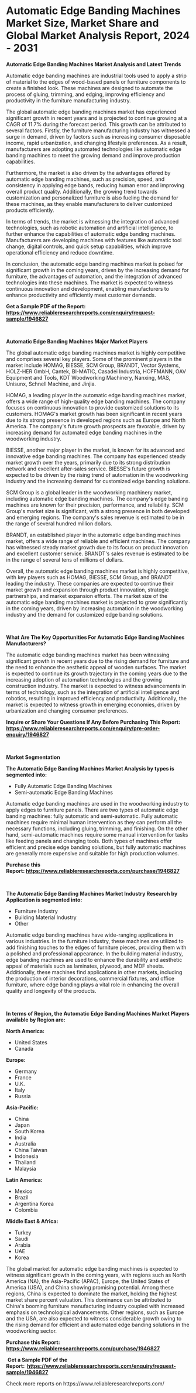 <p><h1>Automatic Edge Banding Machines Market Size, Market Share and Global Market Analysis Report, 2024 - 2031</h1></p><p><strong>Automatic Edge Banding Machines Market Analysis and Latest Trends</strong></p>
<p><p>Automatic edge banding machines are industrial tools used to apply a strip of material to the edges of wood-based panels or furniture components to create a finished look. These machines are designed to automate the process of gluing, trimming, and edging, improving efficiency and productivity in the furniture manufacturing industry.</p><p>The global automatic edge banding machines market has experienced significant growth in recent years and is projected to continue growing at a CAGR of 11.7% during the forecast period. This growth can be attributed to several factors. Firstly, the furniture manufacturing industry has witnessed a surge in demand, driven by factors such as increasing consumer disposable income, rapid urbanization, and changing lifestyle preferences. As a result, manufacturers are adopting automated technologies like automatic edge banding machines to meet the growing demand and improve production capabilities.</p><p>Furthermore, the market is also driven by the advantages offered by automatic edge banding machines, such as precision, speed, and consistency in applying edge bands, reducing human error and improving overall product quality. Additionally, the growing trend towards customization and personalized furniture is also fueling the demand for these machines, as they enable manufacturers to deliver customized products efficiently.</p><p>In terms of trends, the market is witnessing the integration of advanced technologies, such as robotic automation and artificial intelligence, to further enhance the capabilities of automatic edge banding machines. Manufacturers are developing machines with features like automatic tool change, digital controls, and quick setup capabilities, which improve operational efficiency and reduce downtime.</p><p>In conclusion, the automatic edge banding machines market is poised for significant growth in the coming years, driven by the increasing demand for furniture, the advantages of automation, and the integration of advanced technologies into these machines. The market is expected to witness continuous innovation and development, enabling manufacturers to enhance productivity and efficiently meet customer demands.</p></p>
<p><strong>Get a Sample PDF of the Report:&nbsp; <a href="https://www.reliableresearchreports.com/enquiry/request-sample/1946827">https://www.reliableresearchreports.com/enquiry/request-sample/1946827</a></strong></p>
<p>&nbsp;</p>
<p><strong>Automatic Edge Banding Machines Major Market Players</strong></p>
<p><p>The global automatic edge banding machines market is highly competitive and comprises several key players. Some of the prominent players in the market include HOMAG, BIESSE, SCM Group, BRANDT, Vector Systems, HOLZ-HER GmbH, Cantek, BI-MATIC, Casadei Industria, HOFFMANN, OAV Equipment and Tools, KDT Woodworking Machinery, Nanxing, MAS, Unisunx, Schnell Machine, and Jinjia.</p><p>HOMAG, a leading player in the automatic edge banding machines market, offers a wide range of high-quality edge banding machines. The company focuses on continuous innovation to provide customized solutions to its customers. HOMAG's market growth has been significant in recent years due to its strong presence in developed regions such as Europe and North America. The company's future growth prospects are favorable, driven by increasing demand for automated edge banding machines in the woodworking industry.</p><p>BIESSE, another major player in the market, is known for its advanced and innovative edge banding machines. The company has experienced steady market growth over the years, primarily due to its strong distribution network and excellent after-sales service. BIESSE's future growth is expected to be driven by the rising trend of automation in the woodworking industry and the increasing demand for customized edge banding solutions.</p><p>SCM Group is a global leader in the woodworking machinery market, including automatic edge banding machines. The company's edge banding machines are known for their precision, performance, and reliability. SCM Group's market size is significant, with a strong presence in both developed and emerging regions. The company's sales revenue is estimated to be in the range of several hundred million dollars.</p><p>BRANDT, an established player in the automatic edge banding machines market, offers a wide range of reliable and efficient machines. The company has witnessed steady market growth due to its focus on product innovation and excellent customer service. BRANDT's sales revenue is estimated to be in the range of several tens of millions of dollars.</p><p>Overall, the automatic edge banding machines market is highly competitive, with key players such as HOMAG, BIESSE, SCM Group, and BRANDT leading the industry. These companies are expected to continue their market growth and expansion through product innovation, strategic partnerships, and market expansion efforts. The market size of the automatic edge banding machines market is projected to grow significantly in the coming years, driven by increasing automation in the woodworking industry and the demand for customized edge banding solutions.</p></p>
<p>&nbsp;</p>
<p><strong>What Are The Key Opportunities For Automatic Edge Banding Machines Manufacturers?</strong></p>
<p><p>The automatic edge banding machines market has been witnessing significant growth in recent years due to the rising demand for furniture and the need to enhance the aesthetic appeal of wooden surfaces. The market is expected to continue its growth trajectory in the coming years due to the increasing adoption of automation technologies and the growing construction industry. The market is expected to witness advancements in terms of technology, such as the integration of artificial intelligence and robotics, resulting in improved efficiency and productivity. Additionally, the market is expected to witness growth in emerging economies, driven by urbanization and changing consumer preferences.</p></p>
<p><strong>Inquire or Share Your Questions If Any Before Purchasing This Report: <a href="https://www.reliableresearchreports.com/enquiry/pre-order-enquiry/1946827">https://www.reliableresearchreports.com/enquiry/pre-order-enquiry/1946827</a></strong></p>
<p>&nbsp;</p>
<p><strong>Market Segmentation</strong></p>
<p><strong>The Automatic Edge Banding Machines Market Analysis by types is segmented into:</strong></p>
<p><ul><li>Fully Automatic Edge Banding Machines</li><li>Semi-automatic Edge Banding Machines</li></ul></p>
<p><p>Automatic edge banding machines are used in the woodworking industry to apply edges to furniture panels. There are two types of automatic edge banding machines: fully automatic and semi-automatic. Fully automatic machines require minimal human intervention as they can perform all the necessary functions, including gluing, trimming, and finishing. On the other hand, semi-automatic machines require some manual intervention for tasks like feeding panels and changing tools. Both types of machines offer efficient and precise edge banding solutions, but fully automatic machines are generally more expensive and suitable for high production volumes.</p></p>
<p><strong>Purchase this Report:&nbsp;<a href="https://www.reliableresearchreports.com/purchase/1946827">https://www.reliableresearchreports.com/purchase/1946827</a></strong></p>
<p>&nbsp;</p>
<p><strong>The Automatic Edge Banding Machines Market Industry Research by Application is segmented into:</strong></p>
<p><ul><li>Furniture Industry</li><li>Building Material Industry</li><li>Other</li></ul></p>
<p><p>Automatic edge banding machines have wide-ranging applications in various industries. In the furniture industry, these machines are utilized to add finishing touches to the edges of furniture pieces, providing them with a polished and professional appearance. In the building material industry, edge banding machines are used to enhance the durability and aesthetic appeal of materials such as laminates, plywood, and MDF sheets. Additionally, these machines find applications in other markets, including the production of interior decorations, commercial fixtures, and office furniture, where edge banding plays a vital role in enhancing the overall quality and longevity of the products.</p></p>
<p>&nbsp;</p>
<p><strong>In terms of Region, the Automatic Edge Banding Machines Market Players available by Region are:</strong></p>
<p>
    <p> <strong> North America: </strong>
        <ul>
            <li>United States</li>
            <li>Canada</li>
        </ul>
        </p> 
    <p> <strong> Europe: </strong>
        <ul>
            <li>Germany</li>
            <li>France</li>
            <li>U.K.</li>
            <li>Italy</li>
            <li>Russia</li>
        </ul>
        </p> 
    <p> <strong> Asia-Pacific: </strong>
        <ul>
            <li>China</li>
            <li>Japan</li>
            <li>South Korea</li>
            <li>India</li>
            <li>Australia</li>
            <li>China Taiwan</li>
            <li>Indonesia</li>
            <li>Thailand</li>
            <li>Malaysia</li>
        </ul>
        </p> 
    <p> <strong> Latin America: </strong>
        <ul>
            <li>Mexico</li>
            <li>Brazil</li>
            <li>Argentina Korea</li>
            <li>Colombia</li>
        </ul>
        </p> 
    <p> <strong> Middle East & Africa: </strong>
        <ul>
            <li>Turkey</li>
            <li>Saudi</li>
            <li>Arabia</li>
            <li>UAE</li>
            <li>Korea</li>
        </ul>
    </p>
    </p>
<p><p>The global market for automatic edge banding machines is expected to witness significant growth in the coming years, with regions such as North America (NA), the Asia-Pacific (APAC), Europe, the United States of America (USA), and China showing promising potential. Among these regions, China is expected to dominate the market, holding the highest market share percent valuation. This dominance can be attributed to China's booming furniture manufacturing industry coupled with increased emphasis on technological advancements. Other regions, such as Europe and the USA, are also expected to witness considerable growth owing to the rising demand for efficient and automated edge banding solutions in the woodworking sector.</p></p>
<p><strong>Purchase this Report: <a href="https://www.reliableresearchreports.com/purchase/1946827">https://www.reliableresearchreports.com/purchase/1946827</a></strong></p>
<p>&nbsp;<strong>Get a Sample PDF of the Report:&nbsp;&nbsp;<a href="https://www.reliableresearchreports.com/enquiry/request-sample/1946827">https://www.reliableresearchreports.com/enquiry/request-sample/1946827</a></strong></p>
<p><strong></strong></p>
<p>Check more reports on https://www.reliableresearchreports.com/</p>